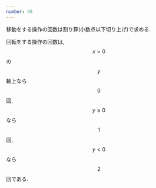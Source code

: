 ```yaml
---
number: 48
---
```

移動をする操作の回数は割り算(小数点以下切り上げ)で求める.

回転をする操作の回数は, $$ x \gt 0 $$ の $$ y $$ 軸上なら $$ 0 $$ 回, $$ y \geq 0 $$ なら $$ 1 $$ 回, $$ y \lt 0 $$ なら $$ 2 $$ 回である.
